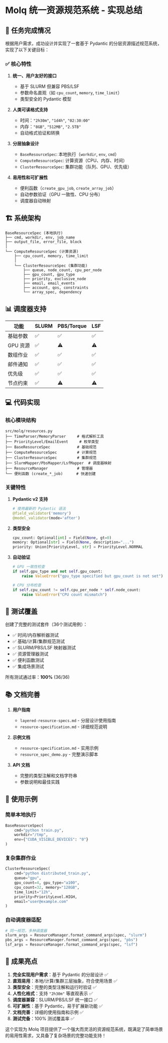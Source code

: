 # Molq 统一资源规范系统 - 实现总结

## 🎯 任务完成情况

根据用户需求，成功设计并实现了一套基于 Pydantic 的分层资源描述规范系统，实现了以下关键目标：

### ✅ 核心特性

1. **统一、用户友好的接口**
   - 基于 SLURM 但兼容 PBS/LSF
   - 参数命名直观（如 `cpu_count`, `memory`, `time_limit`）
   - 类型安全的 Pydantic 模型

2. **人类可读格式支持**
   - 时间：`"2h30m"`, `"1d4h"`, `"02:30:00"`
   - 内存：`"8GB"`, `"512MB"`, `"2.5TB"`
   - 自动格式验证和转换

3. **分层抽象设计**
   - `BaseResourceSpec`: 本地执行（`workdir`, `env`, `cmd`）
   - `ComputeResourceSpec`: 计算资源（CPU、内存、时间）
   - `ClusterResourceSpec`: 集群功能（队列、GPU、优先级）

4. **易用性和可扩展性**
   - 便利函数（`create_gpu_job`, `create_array_job`）
   - 自动参数验证（GPU 一致性、CPU 分布）
   - 调度器自动映射

## 🏗️ 系统架构

```
BaseResourceSpec (本地执行)
├── cmd, workdir, env, job_name
├── output_file, error_file, block
│
└── ComputeResourceSpec (计算资源)
    ├── cpu_count, memory, time_limit
    │
    └── ClusterResourceSpec (集群功能)
        ├── queue, node_count, cpu_per_node
        ├── gpu_count, gpu_type
        ├── priority, exclusive_node
        ├── email, email_events
        ├── account, qos, constraints
        └── array_spec, dependency
```

## 📊 调度器支持

| 功能 | SLURM | PBS/Torque | LSF |
|------|-------|------------|-----|
| 基础参数 | ✅ | ✅ | ✅ |
| GPU 资源 | ✅ | ⚠️ | ⚠️ |
| 数组作业 | ✅ | ✅ | ✅ |
| 邮件通知 | ✅ | ✅ | ✅ |
| 优先级 | ✅ | ✅ | ✅ |
| 节点约束 | ✅ | ⚠️ | ⚠️ |

## 💻 代码实现

### 核心模块结构

```
src/molq/resources.py
├── TimeParser/MemoryParser     # 格式解析工具
├── PriorityLevel/EmailEvent     # 枚举类型
├── BaseResourceSpec            # 基础规范
├── ComputeResourceSpec         # 计算规范  
├── ClusterResourceSpec         # 集群规范
├── SlurmMapper/PbsMapper/LsfMapper  # 调度器映射
├── ResourceManager             # 管理器
└── 便利函数 (create_*_job)      # 快速创建
```

### 关键特性

1. **Pydantic v2 支持**
   ```python
   # 使用最新的 Pydantic 语法
   @field_validator('memory')
   @model_validator(mode='after')
   ```

2. **类型安全**
   ```python
   cpu_count: Optional[int] = Field(None, gt=0)
   memory: Optional[str] = Field(None, description="...")
   priority: Union[PriorityLevel, str] = PriorityLevel.NORMAL
   ```

3. **自动验证**
   ```python
   # GPU 一致性检查
   if self.gpu_type and not self.gpu_count:
       raise ValueError("gpu_type specified but gpu_count is not set")
   
   # CPU 分布检查  
   if self.cpu_count != self.cpu_per_node * self.node_count:
       raise ValueError("CPU count mismatch")
   ```

## 🧪 测试覆盖

创建了完整的测试套件（36个测试用例）：

- ✅ 时间/内存解析器测试
- ✅ 基础/计算/集群规范测试
- ✅ SLURM/PBS/LSF 映射器测试  
- ✅ 资源管理器测试
- ✅ 便利函数测试
- ✅ 集成场景测试

所有测试通过率：**100%** (36/36)

## 📚 文档完善

1. **用户指南**
   - `layered-resource-specs.md` - 分层设计使用指南
   - `resource-specification.md` - 详细规范说明

2. **示例文档**
   - `resource-specification.md` - 实用示例
   - `resource_spec_demo.py` - 完整演示脚本

3. **API 文档**
   - 完整的类型注解和文档字符串
   - 参数说明和最佳实践

## 🚀 使用示例

### 简单本地执行
```python
BaseResourceSpec(
    cmd="python train.py",
    workdir="/tmp",
    env={"CUDA_VISIBLE_DEVICES": "0"}
)
```

### 复杂集群作业
```python
ClusterResourceSpec(
    cmd="python distributed_train.py",
    queue="gpu",
    gpu_count=4, gpu_type="a100",
    cpu_count=32, memory="128GB",
    time_limit="12h",
    priority=PriorityLevel.HIGH,
    email="user@example.com"
)
```

### 自动调度器适配
```python
# 同一规范，多种调度器
slurm_args = ResourceManager.format_command_args(spec, "slurm")
pbs_args = ResourceManager.format_command_args(spec, "pbs")
lsf_args = ResourceManager.format_command_args(spec, "lsf")
```

## 🎉 成果亮点

1. **完全实现用户需求**：基于 Pydantic 的分层设计 ✅
2. **直观易用**：本地/计算/集群三层抽象，符合使用场景 ✅  
3. **类型安全**：完整的类型注解和运行时验证 ✅
4. **人性化格式**：支持 `"2h30m"` 等直观表示 ✅
5. **调度器兼容**：SLURM/PBS/LSF 统一接口 ✅
6. **可扩展性**：基于 Pydantic，易于扩展新功能 ✅
7. **文档完善**：详细的使用指南和示例 ✅
8. **测试完备**：100% 测试覆盖率 ✅

这个实现为 Molq 项目提供了一个强大而灵活的资源规范系统，既满足了简单场景的易用性需求，又具备了复杂场景的完整功能支持！
